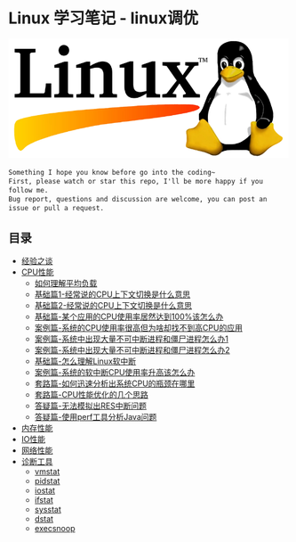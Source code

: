 # Linux 学习笔记 - linux调优

![20200920_111538_07](image/20200206_115630_90.png)

```
Something I hope you know before go into the coding~
First, please watch or star this repo, I'll be more happy if you follow me.
Bug report, questions and discussion are welcome, you can post an issue or pull a request.
```

## 目录

* [经验之谈](docs/经验之谈.md)
* [CPU性能](docs/CPU性能.md)
    * [如何理解平均负载](docs/CPU性能/如何理解平均负载.md)
    * [基础篇1-经常说的CPU上下文切换是什么意思](docs/CPU性能/基础篇1-经常说的CPU上下文切换是什么意思.md)
    * [基础篇2-经常说的CPU上下文切换是什么意思](docs/CPU性能/基础篇2-经常说的CPU上下文切换是什么意思.md)
    * [基础篇-某个应用的CPU使用率居然达到100%该怎么办](docs/CPU性能/基础篇-某个应用的CPU使用率居然达到100%该怎么办.md)
    * [案例篇-系统的CPU使用率很高但为啥却找不到高CPU的应用](docs/CPU性能/案例篇-系统的CPU使用率很高但为啥却找不到高CPU的应用.md)
    * [案例篇-系统中出现大量不可中断进程和僵尸进程怎么办1](docs/CPU性能/案例篇-系统中出现大量不可中断进程和僵尸进程怎么办1.md)
    * [案例篇-系统中出现大量不可中断进程和僵尸进程怎么办2](docs/CPU性能/案例篇-系统中出现大量不可中断进程和僵尸进程怎么办2.md)
    * [基础篇-怎么理解Linux软中断](docs/CPU性能/基础篇-怎么理解Linux软中断.md)
    * [案例篇-系统的软中断CPU使用率升高该怎么办](docs/CPU性能/案例篇-系统的软中断CPU使用率升高该怎么办.md)
    * [套路篇-如何迅速分析出系统CPU的瓶颈在哪里](docs/CPU性能/套路篇-如何迅速分析出系统CPU的瓶颈在哪里.md)
    * [套路篇-CPU性能优化的几个思路](docs/CPU性能/套路篇-CPU性能优化的几个思路.md)
    * [答疑篇-无法模拟出RES中断问题](docs/CPU性能/答疑篇-无法模拟出RES中断问题.md)
    * [答疑篇-使用perf工具分析Java问题](docs/CPU性能/答疑篇-使用perf工具分析Java问题.md)
* [内存性能](docs/内存性能.md)
* [IO性能](docs/IO性能.md)
* [网络性能](docs/网络性能.md)
* [诊断工具](docs/诊断工具.md)
    * [vmstat](docs/诊断工具/vmstat.md)
    * [pidstat](docs/诊断工具/pidstat.md)
    * [iostat](docs/诊断工具/iostat.md)
    * [ifstat](docs/诊断工具/ifstat.md)
    * [sysstat](docs/诊断工具/sysstat.md)
    * [dstat](docs/诊断工具/dstat.md)
    * [execsnoop](docs/诊断工具/execsnoop.md)
